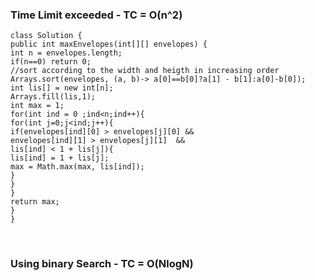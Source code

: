 ### Time Limit exceeded  - TC = O(n^2)
```
class Solution {
public int maxEnvelopes(int[][] envelopes) {
int n = envelopes.length;
if(n==0) return 0;
//sort according to the width and heigth in increasing order
Arrays.sort(envelopes, (a, b)-> a[0]==b[0]?a[1] - b[1]:a[0]-b[0]);
int lis[] = new int[n];
Arrays.fill(lis,1);
int max = 1;
for(int ind = 0 ;ind<n;ind++){
for(int j=0;j<ind;j++){
if(envelopes[ind][0] > envelopes[j][0] &&
envelopes[ind][1] > envelopes[j][1]  &&
lis[ind] < 1 + lis[j]){
lis[ind] = 1 + lis[j];
max = Math.max(max, lis[ind]);
}
}
}
return max;
}
}
```
​
### Using binary Search - TC = O(NlogN)
​
```
​
```